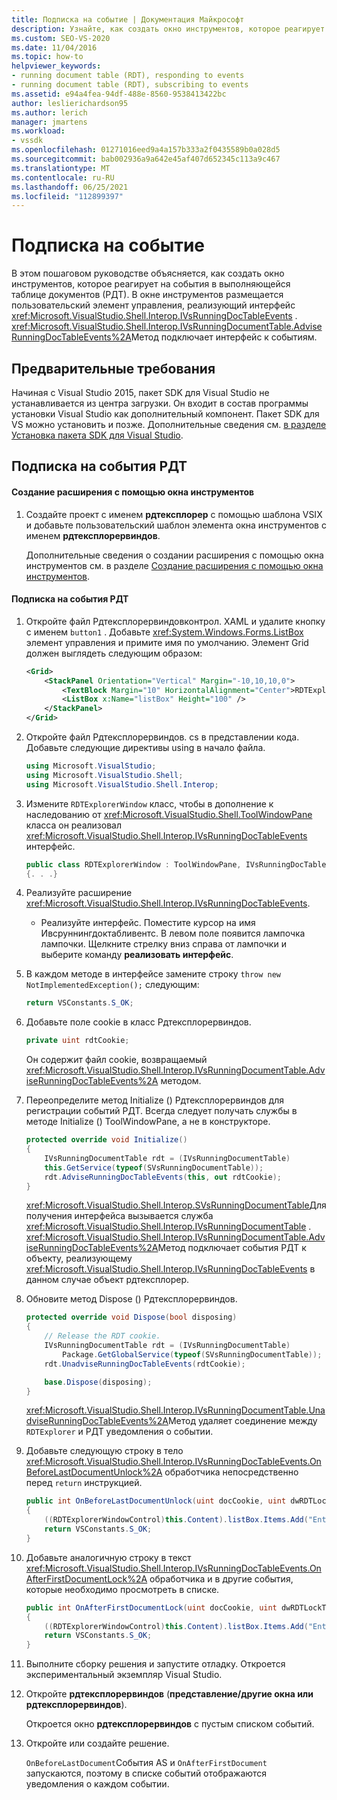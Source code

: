 ```yaml
---
title: Подписка на событие | Документация Майкрософт
description: Узнайте, как создать окно инструментов, которое реагирует на события в выполняющейся таблице документов в пакете SDK для Visual Studio.
ms.custom: SEO-VS-2020
ms.date: 11/04/2016
ms.topic: how-to
helpviewer_keywords:
- running document table (RDT), responding to events
- running document table (RDT), subscribing to events
ms.assetid: e94a4fea-94df-488e-8560-9538413422bc
author: leslierichardson95
ms.author: lerich
manager: jmartens
ms.workload:
- vssdk
ms.openlocfilehash: 01271016eed9a4a157b333a2f0435589b0a028d5
ms.sourcegitcommit: bab002936a9a642e45af407d652345c113a9c467
ms.translationtype: MT
ms.contentlocale: ru-RU
ms.lasthandoff: 06/25/2021
ms.locfileid: "112899397"
---
```

# <a name="subscribing-to-an-event"></a>Подписка на событие
В этом пошаговом руководстве объясняется, как создать окно инструментов, которое реагирует на события в выполняющейся таблице документов (РДТ). В окне инструментов размещается пользовательский элемент управления, реализующий интерфейс <xref:Microsoft.VisualStudio.Shell.Interop.IVsRunningDocTableEvents> . <xref:Microsoft.VisualStudio.Shell.Interop.IVsRunningDocumentTable.AdviseRunningDocTableEvents%2A>Метод подключает интерфейс к событиям.

## <a name="prerequisites"></a>Предварительные требования
 Начиная с Visual Studio 2015, пакет SDK для Visual Studio не устанавливается из центра загрузки. Он входит в состав программы установки Visual Studio как дополнительный компонент. Пакет SDK для VS можно установить и позже. Дополнительные сведения см. [в разделе Установка пакета SDK для Visual Studio](../extensibility/installing-the-visual-studio-sdk.md).

## <a name="subscribing-to-rdt-events"></a>Подписка на события РДТ

#### <a name="to-create-an-extension-with-a-tool-window"></a>Создание расширения с помощью окна инструментов

1. Создайте проект с именем **рдтексплорер** с помощью шаблона VSIX и добавьте пользовательский шаблон элемента окна инструментов с именем **рдтексплорервиндов**.

     Дополнительные сведения о создании расширения с помощью окна инструментов см. в разделе [Создание расширения с помощью окна инструментов](../extensibility/creating-an-extension-with-a-tool-window.md).

#### <a name="to-subscribe-to-rdt-events"></a>Подписка на события РДТ

1. Откройте файл Рдтексплорервиндовконтрол. XAML и удалите кнопку с именем `button1` . Добавьте <xref:System.Windows.Forms.ListBox> элемент управления и примите имя по умолчанию. Элемент Grid должен выглядеть следующим образом:

    ```xml
    <Grid>
        <StackPanel Orientation="Vertical" Margin="-10,10,10,0">
            <TextBlock Margin="10" HorizontalAlignment="Center">RDTExplorerWindow</TextBlock>
            <ListBox x:Name="listBox" Height="100" />
        </StackPanel>
    </Grid>
    ```

2. Откройте файл Рдтексплорервиндов. cs в представлении кода. Добавьте следующие директивы using в начало файла.

    ```csharp
    using Microsoft.VisualStudio;
    using Microsoft.VisualStudio.Shell;
    using Microsoft.VisualStudio.Shell.Interop;
    ```

3. Измените `RDTExplorerWindow` класс, чтобы в дополнение к наследованию от <xref:Microsoft.VisualStudio.Shell.ToolWindowPane> класса он реализовал <xref:Microsoft.VisualStudio.Shell.Interop.IVsRunningDocTableEvents> интерфейс.

    ```csharp
    public class RDTExplorerWindow : ToolWindowPane, IVsRunningDocTableEvents
    {. . .}
    ```

4. Реализуйте расширение <xref:Microsoft.VisualStudio.Shell.Interop.IVsRunningDocTableEvents>.

    - Реализуйте интерфейс. Поместите курсор на имя Ивсруннингдоктабливентс. В левом поле появится лампочка лампочки. Щелкните стрелку вниз справа от лампочки и выберите команду **реализовать интерфейс**.

5. В каждом методе в интерфейсе замените строку `throw new NotImplementedException();` следующим:

    ```csharp
    return VSConstants.S_OK;
    ```

6. Добавьте поле cookie в класс Рдтексплорервиндов.

    ```csharp
    private uint rdtCookie;
    ```

     Он содержит файл cookie, возвращаемый <xref:Microsoft.VisualStudio.Shell.Interop.IVsRunningDocumentTable.AdviseRunningDocTableEvents%2A> методом.

7. Переопределите метод Initialize () Рдтексплорервиндов для регистрации событий РДТ. Всегда следует получать службы в методе Initialize () ToolWindowPane, а не в конструкторе.

    ```csharp
    protected override void Initialize()
    {
        IVsRunningDocumentTable rdt = (IVsRunningDocumentTable)
        this.GetService(typeof(SVsRunningDocumentTable));
        rdt.AdviseRunningDocTableEvents(this, out rdtCookie);
    }
    ```

     <xref:Microsoft.VisualStudio.Shell.Interop.SVsRunningDocumentTable>Для получения интерфейса вызывается служба <xref:Microsoft.VisualStudio.Shell.Interop.IVsRunningDocumentTable> . <xref:Microsoft.VisualStudio.Shell.Interop.IVsRunningDocumentTable.AdviseRunningDocTableEvents%2A>Метод подключает события РДТ к объекту, реализующему <xref:Microsoft.VisualStudio.Shell.Interop.IVsRunningDocTableEvents> в данном случае объект рдтексплорер.

8. Обновите метод Dispose () Рдтексплорервиндов.

    ```csharp
    protected override void Dispose(bool disposing)
    {
        // Release the RDT cookie.
        IVsRunningDocumentTable rdt = (IVsRunningDocumentTable)
            Package.GetGlobalService(typeof(SVsRunningDocumentTable));
        rdt.UnadviseRunningDocTableEvents(rdtCookie);

        base.Dispose(disposing);
    }
    ```

     <xref:Microsoft.VisualStudio.Shell.Interop.IVsRunningDocumentTable.UnadviseRunningDocTableEvents%2A>Метод удаляет соединение между `RDTExplorer` и РДТ уведомления о событии.

9. Добавьте следующую строку в тело <xref:Microsoft.VisualStudio.Shell.Interop.IVsRunningDocTableEvents.OnBeforeLastDocumentUnlock%2A> обработчика непосредственно перед `return` инструкцией.

    ```csharp
    public int OnBeforeLastDocumentUnlock(uint docCookie, uint dwRDTLockType, uint dwReadLocksRemaining, uint dwEditLocksRemaining)
    {
        ((RDTExplorerWindowControl)this.Content).listBox.Items.Add("Entering OnBeforeLastDocumentUnlock");
        return VSConstants.S_OK;
    }
    ```

10. Добавьте аналогичную строку в текст <xref:Microsoft.VisualStudio.Shell.Interop.IVsRunningDocTableEvents.OnAfterFirstDocumentLock%2A> обработчика и в другие события, которые необходимо просмотреть в списке.

    ```csharp
    public int OnAfterFirstDocumentLock(uint docCookie, uint dwRDTLockType, uint dwReadLocksRemaining, uint dwEditLocksRemaining)
    {
        ((RDTExplorerWindowControl)this.Content).listBox.Items.Add("Entering OnAfterFirstDocumentLock");
        return VSConstants.S_OK;
    }
    ```

11. Выполните сборку решения и запустите отладку. Откроется экспериментальный экземпляр Visual Studio.

12. Откройте **рдтексплорервиндов** (**представление/другие окна или рдтексплорервиндов**).

     Откроется окно **рдтексплорервиндов** с пустым списком событий.

13. Откройте или создайте решение.

     `OnBeforeLastDocument`События AS и `OnAfterFirstDocument` запускаются, поэтому в списке событий отображаются уведомления о каждом событии.

